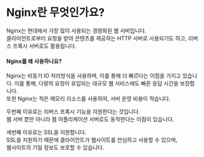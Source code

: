 # Nginx란 무엇인가요?

Nginx는 현대에서 가장 많이 사용되는 경량화된 웹 서버입니다.  
클라이언트로부터 요청을 받아 콘텐츠를 제공하는 HTTP 서버로 사용되기도 하고, 리버스 프록시 서버로도 활용됩니다.

#### Nginx를 왜 사용하나요?

Nginx는 비동기 IO 처리방식을 사용하며, 이를 통해 더 빠르다는 이점을 가지고 있습니다.
이를 통해, 다량의 요청이 유입되는 대규모 웹 서비스에도 빠른 응답 시간을 보장합니다.  
또한 Nginx는 적은 메모리 리소스를 사용하여, 서버 운영 비용이 적습니다.

두번째 이유로는 리버스 프록시 기능을 지원한다는 것입니다.  
웹 서버 뿐만 아니라 웹 어플리케이션 서버로도 동작한다는 이점이 있습니다.

세번쨰 이유로는 SSL을 지원합니다.  
SSL을 지원하기 때문에 클라이언트가 웹사이트를 안심하고 사용할 수 있으며,  
웹사이트의 기밀 정보도 보호할 수 있습니다.
